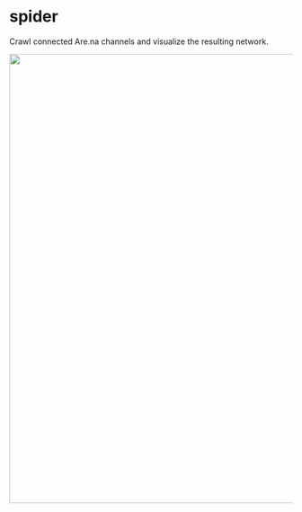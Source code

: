 # spider
Crawl connected Are.na channels and visualize the resulting network.

<img src="https://raw.githubusercontent.com/hxrts/spider/master/map.png" width="800px">